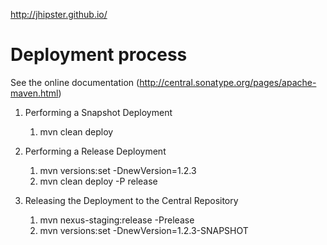 http://jhipster.github.io/

Deployment process
==================
See the online documentation (http://central.sonatype.org/pages/apache-maven.html)

1. Performing a Snapshot Deployment
    1. mvn clean deploy

1. Performing a Release Deployment
    1. mvn versions:set -DnewVersion=1.2.3
    1. mvn clean deploy -P release

1. Releasing the Deployment to the Central Repository
    1. mvn nexus-staging:release -Prelease
    1. mvn versions:set -DnewVersion=1.2.3-SNAPSHOT

